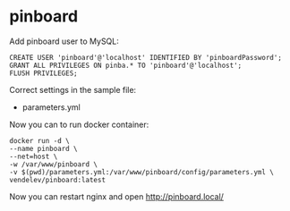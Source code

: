 # pinboard

Add pinboard user to MySQL:
```
CREATE USER 'pinboard'@'localhost' IDENTIFIED BY 'pinboardPassword';
GRANT ALL PRIVILEGES ON pinba.* TO 'pinboard'@'localhost';
FLUSH PRIVILEGES;
```

Correct settings in the sample file:

- parameters.yml


Now you can to run docker container:
```
docker run -d \
--name pinboard \
--net=host \
-w /var/www/pinboard \
-v $(pwd)/parameters.yml:/var/www/pinboard/config/parameters.yml \
vendelev/pinboard:latest
```

Now you can restart nginx and open http://pinboard.local/